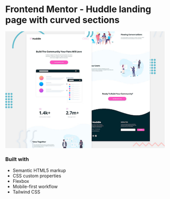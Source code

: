 # Frontend Mentor - Huddle landing page with curved sections

![Header/intro section for the Huddle landing page with curved sections](./design/desktop-preview.jpg)

### Built with

- Semantic HTML5 markup
- CSS custom properties
- Flexbox
- Mobile-first workflow
- Tailwind CSS
